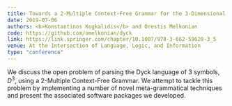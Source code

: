 ```yaml
---
title: Towards a 2-Multiple Context-Free Grammar for the 3-Dimensional Dyck Language
date: 2019-07-06
authors: <b>Konstantinos Kogkalidis</b> and Orestis Melkonian
code: https://github.com/omelkonian/dyck
link: https://link.springer.com/chapter/10.1007/978-3-662-59620-3_5
venue: At the Intersection of Language, Logic, and Information
type: "conference"
---
```


We discuss the open problem of parsing the Dyck language of 3 symbols, $D^3$, using a 2-Multiple Context-Free Grammar. We attempt to tackle this problem by implementing a number of novel meta-grammatical techniques and present the associated software packages we developed.